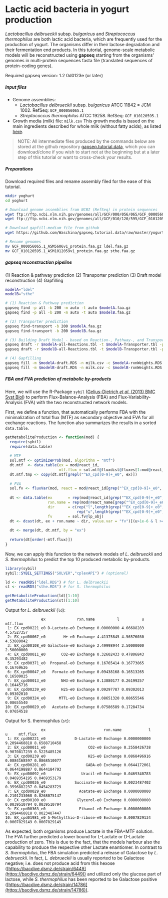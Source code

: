 # Lactic acid bacteria in yogurt production

*Lactobacillus delbrueckii* subsp. *bulgaricus* and *Streptococcus thermophilus* are both lactic acid bacteria, which are frequently used for the production of yogurt. The organisms differ in their lactose degradation and their fermentation end products. In this tutorial, genome-scale metabolic models will be reconstructed using **gapseq** starting from the organisms' genomes in multi-protein sequences fasta file (translated sequences of protein-coding genes).

Required gapseq version: 1.2 0d0123e (or later) 

##### Input files

- Genome assemblies:
  - *Lactobacillus delbrueckii* subsp. *bulgaricus* ATCC 11842 = JCM 1002. RefSeq: `GCF_000056065.1`
  - *Streptococcus thermophilus* ATCC 19258. RefSeq: `GCF_010120595.1`
- Growth media (milk) file: `milk.csv` 
  This growth media is based on the main ingredients described for whole milk (without fatty acids), as listed [here](https://frida.fooddata.dk/food/1265?lang=en).

>  NOTE: All intermediate files produced by the commands below are stored at the github repository [gapseq.tutorial.data](https://github.com/Waschina/gapseq.tutorial.data), which you can download/clone if you wish to start not at the beginning but at a later step of this tutorial or want to cross-check your results.



##### Preparations

Download required files and rename assembly filed for the ease of this tutorial.

```sh
mkdir yoghurt
cd yoghurt

# Download genome assemblies from NCBI (RefSeq) in protein sequences
wget ftp://ftp.ncbi.nlm.nih.gov/genomes/all/GCF/000/056/065/GCF_000056065.1_ASM5606v1/GCF_000056065.1_ASM5606v1_protein.faa.gz
wget ftp://ftp.ncbi.nlm.nih.gov/genomes/all/GCF/010/120/595/GCF_010120595.1_ASM1012059v1/GCF_010120595.1_ASM1012059v1_protein.faa.gz

# Download gapfill-medium file from github
wget https://github.com/Waschina/gapseq.tutorial.data/raw/master/yogurt/milk.csv

# Rename genomes
mv GCF_000056065.1_ASM5606v1_protein.faa.gz ldel.faa.gz
mv GCF_010120595.1_ASM1012059v1_protein.faa.gz sthe.faa.gz
```



##### gapseq reconstruction pipeline

(1) Reaction & pathway prediction
(2) Transporter prediction
(3) Draft model reconstruction
(4) Gapfilling

```sh
modelA="ldel"
modelB="sthe"

# (1) Reaction & Pathway prediction
gapseq find -p all -b 200 -m auto -t auto $modelA.faa.gz
gapseq find -p all -b 200 -m auto -t auto $modelB.faa.gz

# (2) Transporter prediction
gapseq find-transport -b 200 $modelA.faa.gz 
gapseq find-transport -b 200 $modelB.faa.gz

# (3) Building Draft Model - based on Reaction-, Pathway-, and Transporter prediction
gapseq draft -r $modelA-all-Reactions.tbl -t $modelA-Transporter.tbl -p $modelA-all-Pathways.tbl -u 200 -l 100 -c $modelA.faa.gz
gapseq draft -r $modelB-all-Reactions.tbl -t $modelB-Transporter.tbl -p $modelB-all-Pathways.tbl -u 200 -l 100 -c $modelB.faa.gz

# (4) Gapfilling
gapseq fill -m $modelA-draft.RDS -n milk.csv -c $modelA-rxnWeights.RDS -g $modelA-rxnXgenes.RDS -b 100
gapseq fill -m $modelB-draft.RDS -n milk.csv -c $modelB-rxnWeights.RDS -g $modelB-rxnXgenes.RDS -b 100
```



##### FBA and FVA prediction of metabolic by-products

Here, we will use the R-Package `sybil` ([Gelius-Dietrich *et al.* (2013) BMC Syst Biol](https://doi.org/10.1186/1752-0509-7-125)) to perform Flux-Balance-Analysis (FBA) and Flux-Variability-Analysis (FVA) with the two reconstructed network models.

First, we define a function, that automatically performs FBA with the minimalization of total flux (MTF) as secondary objective and FVA for all exchange reactions. The function also summarizes the results in a sorted `data.table`.

```R
getMetaboliteProduction <- function(mod) {
  require(sybil)
  require(data.table)
  
  # MTF
  sol.mtf <- optimizeProb(mod, algorithm = "mtf")
  dt.mtf  <- data.table(ex = mod@react_id,
                        mtf.flux = sol.mtf@fluxdist@fluxes[1:mod@react_num])
  dt.mtf.tmp <- copy(dt.mtf[grepl("^EX_cpd[0-9]+_e0", ex)])
  
  # FVA
  sol.fv <- fluxVar(mod, react = mod@react_id[grep("^EX_cpd[0-9]+_e0", mod@react_id)])
  
  dt <- data.table(ex       = rep(mod@react_id[grep("^EX_cpd[0-9]+_e0", mod@react_id)],2),
                   rxn.name = rep(mod@react_name[grep("^EX_cpd[0-9]+_e0", mod@react_id)],2),
                   dir      = c(rep("l",length(grep("^EX_cpd[0-9]+_e0", mod@react_id))),
                                rep("u",length(grep("^EX_cpd[0-9]+_e0", mod@react_id)))),
                   fv       = sol.fv@lp_obj)
  dt <- dcast(dt, ex + rxn.name ~ dir, value.var = "fv")[(u>1e-6 & l >= 0)]
  
  dt <- merge(dt, dt.mtf, by = "ex")
  
  return(dt[order(-mtf.flux)])
}
```

Now, we can apply this function to the network models of *L. delbrueckii* and *S. thermophilus* to predict the top 10 produced metabolic by-products.

```R
library(sybil)
sybil::SYBIL_SETTINGS("SOLVER","cplexAPI") # (optional)

ld <- readRDS("ldel.RDS") # for L. delbrueckii
st <- readRDS("sthe.RDS") # for S. thermophilus

getMetaboliteProduction(ld)[1:10]
getMetaboliteProduction(st)[1:10]
```

Output for *L. delbrueckii* (`ld`):

```
                ex              rxn.name          l          u   mtf.flux
 1: EX_cpd00221_e0 D-Lactate-e0 Exchange 0.00000000 4.66688283 4.57527357
 2: EX_cpd00067_e0        H+-e0 Exchange 4.41375845 4.56576030 4.53889042
 3: EX_cpd00108_e0 Galactose-e0 Exchange 2.49998944 2.50000000 2.50000000
 4: EX_cpd00011_e0       CO2-e0 Exchange 0.32602433 0.47806843 0.35293482
 5: EX_cpd00371_e0  Propanal-e0 Exchange 0.16765414 0.16773865 0.16769626
 6: EX_cpd00047_e0   Formate-e0 Exchange 0.09438168 0.16513265 0.16509025
 7: EX_cpd00013_e0       NH3-e0 Exchange 0.13880177 0.26199257 0.16445716
 8: EX_cpd00239_e0       H2S-e0 Exchange 0.09297787 0.09302013 0.09302010
 9: EX_cpd00324_e0      MTTL-e0 Exchange 0.08651320 0.08655546 0.08655540
10: EX_cpd00029_e0   Acetate-e0 Exchange 0.07586589 0.17284734 0.07654518
```

Output for S. thermophilus (`st`):

```
                ex                          rxn.name            l            u     mtf.flux
 1: EX_cpd00221_e0             D-Lactate-e0 Exchange 0.0000000000 9.2094468818 8.6588710458
 2: EX_cpd00011_e0                   CO2-e0 Exchange 0.2558426738 9.9070817239 0.5225485126
 3: EX_cpd00239_e0                   H2S-e0 Exchange 0.0868496916 0.0884168597 0.0868510077
 4: EX_cpd00281_e0                  GABA-e0 Exchange 0.0644172061 0.0644198887 0.0644184793
 5: EX_cpd00092_e0                Uracil-e0 Exchange 0.0469340783 0.0469354195 0.0469353179
 6: EX_cpd00036_e0             Succinate-e0 Exchange 0.0023487402 0.3596882237 0.0454283729
 7: EX_cpd00029_e0               Acetate-e0 Exchange 0.0000000000 0.2101233068 0.0268075147
 8: EX_cpd00100_e0              Glycerol-e0 Exchange 0.0000000000 0.0039510794 0.0039510794
 9: EX_cpd00363_e0               Ethanol-e0 Exchange 0.0000000000 9.2094468818 0.0023487447
10: EX_cpd01981_e0 5-Methylthio-D-ribose-e0 Exchange 0.0007829134 0.0007829149 0.0007829149
```

As expected, both organisms produce Lactate in the FBA+MTF solution. The FVA further predicted a lower bound for L-Lactate or D-Lactate production of zero. This is due to the fact, that the models harbour also the capability to produce the respective other Lactate enantiomer. In contrast to *S. thermophilus*, the FBA simulation predicted a release of Galactose by *L. debrueckii*. In fact, *L. debrueckii* is usually reported to be Galactose negative; i.e. does not produce acid from this hexose ([https://bacdive.dsmz.de/strain/6449](https://bacdive.dsmz.de/strain/6449)) and utilized only the glucose part of lactose, while *S. thermophilus* has been reported to be Galactose positive ([https://bacdive.dsmz.de/strain/14786](https://bacdive.dsmz.de/strain/14786)).
